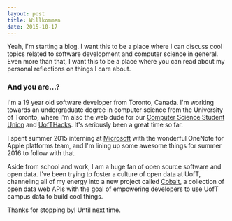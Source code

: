 ```yaml
---
layout: post
title: Willkommen
date: 2015-10-17
---
```


Yeah, I'm starting a blog. I want this to be a place where I can discuss cool topics related to software development and computer science in general. Even more than that, I want this to be a place where you can read about my personal reflections on things I care about.

### And you are...?

I'm a 19 year old software developer from Toronto, Canada. I'm working towards an undergraduate degree in computer science from the University of Toronto, where I'm also the web dude for our <a href="http://cssu.ca" target="blank">Computer Science Student Union</a> and <a href="http://uofthacks.com" target="blank">UofTHacks</a>. It's seriously been a great time so far.

I spent summer 2015 interning at <a href="http://microsoft.com" target="blank">Microsoft</a> with the wonderful OneNote for Apple platforms team, and I'm lining up some awesome things for summer 2016 to follow with that.

Aside from school and work, I am a huge fan of open source software and open data. I've been trying to foster a culture of open data at UofT, channeling all of my energy into a new project called <a href="http://cobalt.qas.im" target="blank">Cobalt</a>, a collection of open data web APIs with the goal of empowering developers to use UofT campus data to build cool things.

Thanks for stopping by! Until next time.
